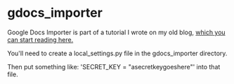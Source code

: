 gdocs_importer
==============

Google Docs Importer is part of a tutorial I wrote on my old blog, [which you can start reading here.](http://www.andymboyle.com/2013/06/30/importing-data-from-google-docs-into-django-step-one-postgres-and-your-local-virtualenvironment/)

You'll need to create a local_settings.py file in the gdocs_importer directory. 

Then put something like: 'SECRET_KEY = "asecretkeygoeshere"' into that file.
